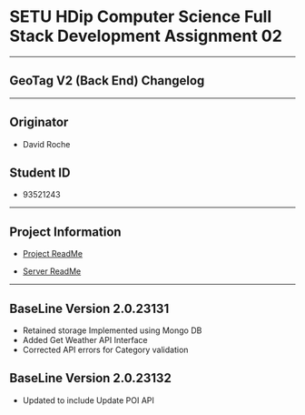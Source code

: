 # SETU HDip Computer Science  Full Stack Development Assignment 02

---

## GeoTag V2 (Back End) Changelog

---

## Originator

- David Roche

## Student ID  

- 93521243

---

## Project Information

- [Project ReadMe](/readme.md)

- [Server ReadMe](readme.md)
---

## BaseLine Version 2.0.23131

- Retained storage Implemented using Mongo DB
- Added Get Weather API Interface 
- Corrected API errors for Category validation 

## BaseLine Version 2.0.23132

- Updated to include Update POI API